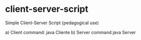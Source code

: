 # client-server-script
Simple Client-Server Script (pedagogical use)


a) Client command:
java Cliente <host> <file> <port>
b) Server command
java Server <port>
